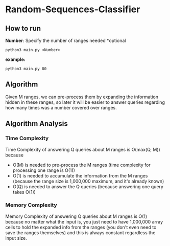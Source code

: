 # Random-Sequences-Classifier

## How to run
**Number**: Specify the number of ranges needed *optional

```python3 main.py <Number>```

**example:**

```python3 main.py 80```

## Algorithm
Given M ranges, we can pre-process them by expanding the information hidden in these ranges, so later it will be easier to answer queries regarding how many times was a number covered over ranges.

## Algorithm Analysis
### Time Complexity
Time Complexity of answering Q queries about M ranges is O(max(Q, M)) because 
- O(M) is needed to pre-process the M ranges (time complexity for processing one range is O(1))
- O(1) is needed to accumulate the information from the M ranges (because the range size is 1,000,000 maximum, and it's already known)
- O(Q) is needed to answer the Q queries (because answering one query takes O(1))

### Memory Complexity
Memory Complexity of answering Q queries about M ranges is O(1) because no matter what the input is, you just need to have 1,000,000 array cells to hold the expanded info from the ranges (you don't even need to save the ranges themselves) and this is always constant regardless the input size.


